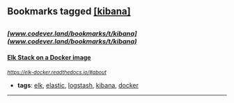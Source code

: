 ## Bookmarks tagged [[kibana]](https://www.codever.land/search?q=[kibana])

_<sup><sup>[www.codever.land/bookmarks/t/kibana](www.codever.land/bookmarks/t/kibana)</sup></sup>_
---
#### [Elk Stack on a Docker image](https://elk-docker.readthedocs.io/#about)
_<sup>https://elk-docker.readthedocs.io/#about</sup>_

* **tags**: [elk](../tagged/elk.md), [elastic](../tagged/elastic.md), [logstash](../tagged/logstash.md), [kibana](../tagged/kibana.md), [docker](../tagged/docker.md)
---
